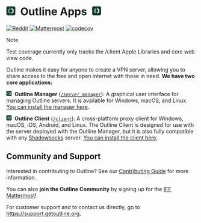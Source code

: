 # <img alt="Outline Manager Logo" src="docs/resources/logo_manager.png" title="Outline Manager" width="24">&nbsp;&nbsp;Outline Apps&nbsp;&nbsp;<img alt="Outline Client Logo" src="docs/resources/logo_client.png" title="Outline Client" width="24">

[![Reddit](https://badgen.net/badge/Reddit/r%2Foutlinevpn/orange)](https://www.reddit.com/r/outlinevpn/) [![Mattermost](https://badgen.net/badge/Mattermost/Outline%20Community/blue)](https://community.internetfreedomfestival.org/community/channels/outline-community) [![codecov](https://codecov.io/gh/Jigsaw-Code/outline-apps/branch/master/graph/badge.svg?token=gasD8v5tjn)](https://codecov.io/gh/Jigsaw-Code/outline-apps)

> [!NOTE]
> Test coverage currently only tracks the /client Apple Libraries and core web view code.

Outline makes it easy for anyone to create a VPN server, allowing you to share access to the free and open internet with those in need. **We have two core applications:**

<img alt="Outline Manager Logo" src="docs/resources/logo_manager.png" title="Outline Manager" width="14">&nbsp;&nbsp;**Outline Manager** ([`/server_manager`](server_manager)): A graphical user interface for managing Outline servers. It is available for Windows, macOS, and Linux. [You can install the manager here](https://getoutline.org/get-started/#step-1).

<img alt="Outline Client Logo" src="docs/resources/logo_client.png" title="Outline Client" width="14">&nbsp;&nbsp;**Outline Client** ([`/client`](client)): A cross-platform proxy client for Windows, macOS, iOS, Android, and Linux. The Outline Client is designed for use with the server deployed with the Outline Manager, but it is also fully compatible with any [Shadowsocks](https://shadowsocks.org/) server. [You can install the client here](https://getoutline.org/get-started/#step-3).

## Community and Support

Interested in contributing to Outline? See our [Contributing Guide](CONTRIBUTING.md) for more information.

You can also **join the Outline Community** by signing up for the [IFF Mattermost](https://wiki.digitalrights.community/index.php?title=IFF_Mattermost)!

For customer support and to contact us directly, go to https://support.getoutline.org.
